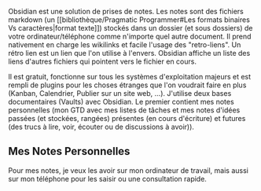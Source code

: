 Obsidian est une solution de prises de notes.
Les notes sont des fichiers markdown (un [[bibliothèque/Pragmatic Programmer#Les formats binaires Vs caractères|format texte]]) stockés dans un dossier (et sous dossiers) de votre ordinateur/téléphone comme n'importe quel autre document.
Il prend nativement en charge les wikilinks et facile l'usage des "retro-liens". 
Un rétro lien est un lien que l'on utilise à l'envers.
Obsidian affiche un liste des liens d'autres fichiers qui pointent vers le fichier en cours.

Il est gratuit, fonctionne sur tous les systèmes d'exploitation majeurs et est rempli de plugins pour les choses étranges que l'on voudrait faire en plus (Kanban, Calendrier, Publier sur un site web, ...).
J'utilise deux bases documentaires (Vaults) avec Obsidian.
Le premier contient mes notes personnelles (mon GTD avec mes listes de tâches et mes notes d'idées passées (et stockées, rangées) présentes (en cours d'écriture) et futures (des trucs à lire, voir, écouter ou de discussions à avoir)).

## Mes Notes Personnelles

Pour mes notes, je veux les avoir sur mon ordinateur de travail, mais aussi sur mon téléphone pour les saisir ou une consultation rapide.
